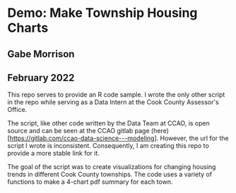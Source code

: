 # Demo: Make Township Housing Charts
## Gabe Morrison
## February 2022

This repo serves to provide an R code sample. I wrote the only other script in the repo while serving as a Data Intern at the Cook County Assessor's Office.

The script, like other code written by the Data Team at CCAO, is open source and can be seen at the CCAO gitlab page (here)[https://gitlab.com/ccao-data-science---modeling]. However, the url for the script I wrote is inconsistent. Consequently, I am creating this repo to provide a more stable link for it. 

The goal of the script was to create visualizations for changing housing trends in different Cook County townships. The code uses a variety of functions to make a 4-chart pdf summary for each town. 
